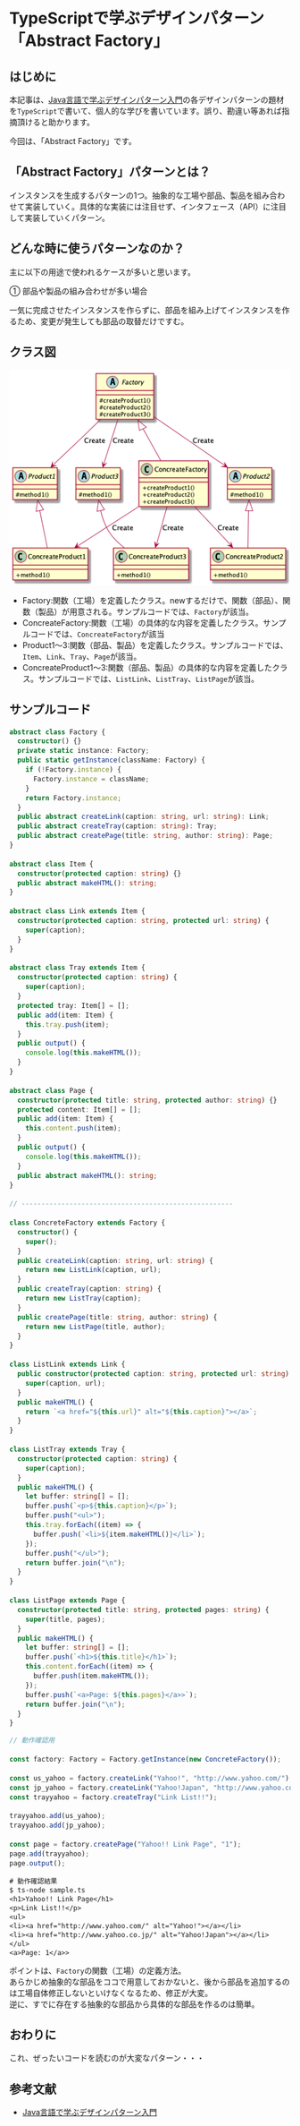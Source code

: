 # TypeScriptで学ぶデザインパターン「Abstract Factory」
## はじめに
本記事は、[Java言語で学ぶデザインパターン入門](https://www.amazon.co.jp/%E5%A2%97%E8%A3%9C%E6%94%B9%E8%A8%82%E7%89%88-Java%E8%A8%80%E8%AA%9E%E3%81%A7%E5%AD%A6%E3%81%B6%E3%83%87%E3%82%B6%E3%82%A4%E3%83%B3%E3%83%91%E3%82%BF%E3%83%BC%E3%83%B3%E5%85%A5%E9%96%80-%E7%B5%90%E5%9F%8E-%E6%B5%A9-ebook/dp/B00I8ATHGW/ref=sr_1_1?__mk_ja_JP=%E3%82%AB%E3%82%BF%E3%82%AB%E3%83%8A&dchild=1&keywords=Java%E8%A8%80%E8%AA%9E%E3%81%A7%E5%AD%A6%E3%81%B6%E3%83%87%E3%82%B6%E3%82%A4%E3%83%B3%E3%83%91%E3%82%BF%E3%83%BC%E3%83%B3%E5%85%A5%E9%96%80&qid=1588525185&sr=8-1)の各デザインパターンの題材を`TypeScript`で書いて、個人的な学びを書いています。誤り、勘違い等あれば指摘頂けると助かります。  
  
今回は、「Abstract Factory」です。  

## 「Abstract Factory」パターンとは？
インスタンスを生成するパターンの1つ。抽象的な工場や部品、製品を組み合わせて実装していく。具体的な実装には注目せず、インタフェース（API）に注目して実装していくパターン。

## どんな時に使うパターンなのか？
主に以下の用途で使われるケースが多いと思います。  
  
① 部品や製品の組み合わせが多い場合  
  
一気に完成させたインスタンスを作らずに、部品を組み上げてインスタンスを作るため、変更が発生しても部品の取替だけですむ。  

## クラス図
![AbstractFactoryClassDiagram](https://github.com/Kodak4400/DesignPattern/blob/master/AbstractFactory/AbstractFactory.png)

- Factory:関数（工場）を定義したクラス。newするだけで、関数（部品）、関数（製品）が用意される。サンプルコードでは、`Factory`が該当。
- ConcreateFactory:関数（工場）の具体的な内容を定義したクラス。サンプルコードでは、`ConcreateFactory`が該当
- Product1〜3:関数（部品、製品）を定義したクラス。サンプルコードでは、`Item`、`Link`、`Tray`、`Page`が該当。
- ConcreateProduct1〜3:関数（部品、製品）の具体的な内容を定義したクラス。サンプルコードでは、`ListLink`、`ListTray`、`ListPage`が該当。


## サンプルコード
```TypeScript:AbstractFactory.ts
abstract class Factory {
  constructor() {}
  private static instance: Factory;
  public static getInstance(className: Factory) {
    if (!Factory.instance) {
      Factory.instance = className;
    }
    return Factory.instance;
  }
  public abstract createLink(caption: string, url: string): Link;
  public abstract createTray(caption: string): Tray;
  public abstract createPage(title: string, author: string): Page;
}

abstract class Item {
  constructor(protected caption: string) {}
  public abstract makeHTML(): string;
}

abstract class Link extends Item {
  constructor(protected caption: string, protected url: string) {
    super(caption);
  }
}

abstract class Tray extends Item {
  constructor(protected caption: string) {
    super(caption);
  }
  protected tray: Item[] = [];
  public add(item: Item) {
    this.tray.push(item);
  }
  public output() {
    console.log(this.makeHTML());
  }
}

abstract class Page {
  constructor(protected title: string, protected author: string) {}
  protected content: Item[] = [];
  public add(item: Item) {
    this.content.push(item);
  }
  public output() {
    console.log(this.makeHTML());
  }
  public abstract makeHTML(): string;
}

// -----------------------------------------------------

class ConcreteFactory extends Factory {
  constructor() {
    super();
  }
  public createLink(caption: string, url: string) {
    return new ListLink(caption, url);
  }
  public createTray(caption: string) {
    return new ListTray(caption);
  }
  public createPage(title: string, author: string) {
    return new ListPage(title, author);
  }
}

class ListLink extends Link {
  public constructor(protected caption: string, protected url: string) {
    super(caption, url);
  }
  public makeHTML() {
    return `<a href="${this.url}" alt="${this.caption}"></a>`;
  }
}

class ListTray extends Tray {
  constructor(protected caption: string) {
    super(caption);
  }
  public makeHTML() {
    let buffer: string[] = [];
    buffer.push(`<p>${this.caption}</p>`);
    buffer.push("<ul>");
    this.tray.forEach((item) => {
      buffer.push(`<li>${item.makeHTML()}</li>`);
    });
    buffer.push("</ul>");
    return buffer.join("\n");
  }
}

class ListPage extends Page {
  constructor(protected title: string, protected pages: string) {
    super(title, pages);
  }
  public makeHTML() {
    let buffer: string[] = [];
    buffer.push(`<h1>${this.title}</h1>`);
    this.content.forEach((item) => {
      buffer.push(item.makeHTML());
    });
    buffer.push(`<a>Page: ${this.pages}</a>>`);
    return buffer.join("\n");
  }
}
```

```TypeScript:Main.ts
// 動作確認用

const factory: Factory = Factory.getInstance(new ConcreteFactory());

const us_yahoo = factory.createLink("Yahoo!", "http://www.yahoo.com/");
const jp_yahoo = factory.createLink("Yahoo!Japan", "http://www.yahoo.co.jp/");
const trayyahoo = factory.createTray("Link List!!");

trayyahoo.add(us_yahoo);
trayyahoo.add(jp_yahoo);

const page = factory.createPage("Yahoo!! Link Page", "1");
page.add(trayyahoo);
page.output();
```

```shell:動作確認結果
# 動作確認結果
$ ts-node sample.ts 
<h1>Yahoo!! Link Page</h1>
<p>Link List!!</p>
<ul>
<li><a href="http://www.yahoo.com/" alt="Yahoo!"></a></li>
<li><a href="http://www.yahoo.co.jp/" alt="Yahoo!Japan"></a></li>
</ul>
<a>Page: 1</a>>
```
  
ポイントは、`Factory`の関数（工場）の定義方法。  
あらかじめ抽象的な部品をココで用意しておかないと、後から部品を追加するのは工場自体修正しないといけなくなるため、修正が大変。  
逆に、すでに存在する抽象的な部品から具体的な部品を作るのは簡単。  
  
## おわりに
これ、ぜったいコードを読むのが大変なパターン・・・  

## 参考文献
- [Java言語で学ぶデザインパターン入門](https://www.amazon.co.jp/%E5%A2%97%E8%A3%9C%E6%94%B9%E8%A8%82%E7%89%88-Java%E8%A8%80%E8%AA%9E%E3%81%A7%E5%AD%A6%E3%81%B6%E3%83%87%E3%82%B6%E3%82%A4%E3%83%B3%E3%83%91%E3%82%BF%E3%83%BC%E3%83%B3%E5%85%A5%E9%96%80-%E7%B5%90%E5%9F%8E-%E6%B5%A9-ebook/dp/B00I8ATHGW/ref=sr_1_1?__mk_ja_JP=%E3%82%AB%E3%82%BF%E3%82%AB%E3%83%8A&dchild=1&keywords=Java%E8%A8%80%E8%AA%9E%E3%81%A7%E5%AD%A6%E3%81%B6%E3%83%87%E3%82%B6%E3%82%A4%E3%83%B3%E3%83%91%E3%82%BF%E3%83%BC%E3%83%B3%E5%85%A5%E9%96%80&qid=1588525185&sr=8-1)
